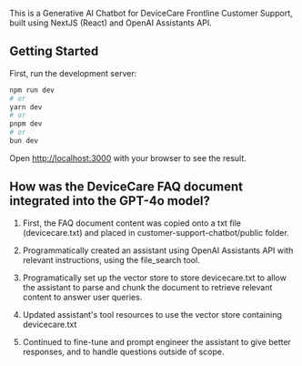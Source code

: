 This is a Generative AI Chatbot for DeviceCare Frontline Customer Support, built using NextJS (React) and OpenAI Assistants API.

## Getting Started

First, run the development server:

```bash
npm run dev
# or
yarn dev
# or
pnpm dev
# or
bun dev
```

Open [http://localhost:3000](http://localhost:3000) with your browser to see the result.

## How was the DeviceCare FAQ document integrated into the GPT-4o model?

1. First, the FAQ document content was copied onto a txt file (devicecare.txt) and placed in customer-support-chatbot/public folder.

2. Programmatically created an assistant using OpenAI Assistants API with relevant instructions, using the file_search tool.

3. Programatically set up the vector store to store devicecare.txt to allow the assistant to parse and chunk the document to retrieve relevant content to answer user queries.

4. Updated assistant's tool resources to use the vector store containing devicecare.txt

5. Continued to fine-tune and prompt engineer the assistant to give better responses, and to handle questions outside of scope.
